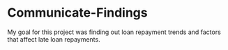 # Communicate-Findings
My goal for this project was finding out loan repayment trends and factors that affect late loan repayments.
